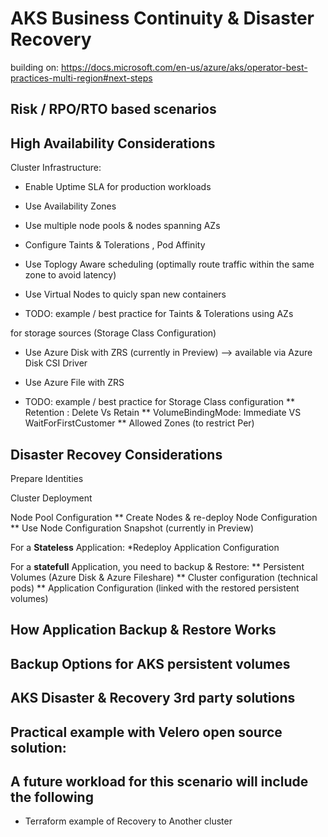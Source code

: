 # AKS Business Continuity & Disaster Recovery


building on: https://docs.microsoft.com/en-us/azure/aks/operator-best-practices-multi-region#next-steps



## Risk / RPO/RTO based scenarios


## High Availability Considerations
Cluster Infrastructure:
* Enable Uptime SLA for production workloads
* Use Availability Zones
* Use multiple node pools & nodes spanning AZs
* Configure Taints & Tolerations , Pod Affinity
* Use Toplogy Aware scheduling (optimally route traffic within the same zone to avoid latency)
* Use Virtual Nodes to quicly span new containers

* TODO: example / best practice for Taints & Tolerations using AZs

for storage sources (Storage Class Configuration)
* Use Azure Disk with ZRS (currently in Preview) --> available via Azure Disk CSI Driver
* Use Azure File with ZRS


* TODO: example / best practice for Storage Class configuration 
** Retention : Delete Vs Retain 
** VolumeBindingMode: Immediate VS WaitForFirstCustomer 
** Allowed Zones (to restrict Per)


## Disaster Recovey Considerations

Prepare Identities

Cluster Deployment

Node Pool Configuration
** Create Nodes & re-deploy Node Configuration
** Use Node Configuration Snapshot (currently in Preview)

For a **Stateless** Application: 
*Redeploy Application Configuration 

For a **statefull** Application, you need to backup & Restore:
** Persistent Volumes (Azure Disk & Azure Fileshare)
** Cluster configuration (technical pods)
** Application Configuration (linked with the restored persistent volumes)

## How Application Backup & Restore Works

## Backup Options for AKS persistent volumes

## AKS Disaster & Recovery 3rd party solutions 

## Practical example with Velero open source solution:


## A future workload for this scenario will include the following 
* Terraform example of Recovery to Another cluster

